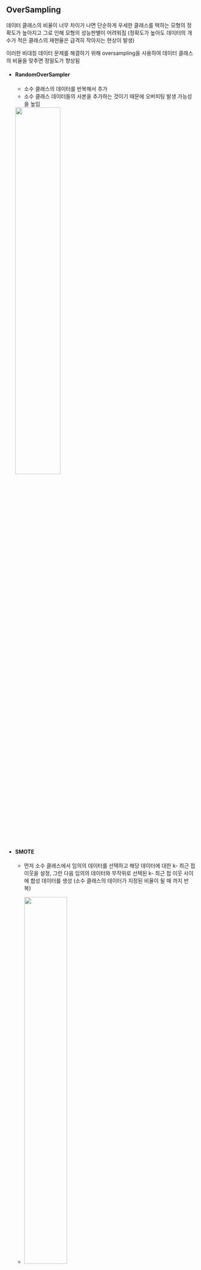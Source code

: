 ## OverSampling

데이터 클래스의 비율이 너무 차이가 나면 단순하게 우세한 클래스를 택하는 모형의 정확도가 높아지고 그로 인해 모형의 성능판별이 어려워짐 (정확도가 높아도 데이터의 개수가 적은 클래스의 재현율은 급격히 작아지는 현상이 발생)

이러한 비대칭 데이터 문제를 해결하기 위해 oversampling을 사용하여 데이터 클래스의 비율을 맞추면 정밀도가 향상됨

- #### RandomOverSampler

  - 소수 클래스의 데이터를 반복해서 추가
  - 소수 클래스 데이터들의 사본을 추가하는 것이기 때문에 오버피팅 발생 가능성을 높임

  <img src="https://user-images.githubusercontent.com/58063806/103352807-98b91080-4aea-11eb-82ed-029a663b2ef5.png" width=50% />

- #### SMOTE

  - 먼저 소수 클래스에서 임의의 데이터를 선택하고 해당 데이터에 대한 k- 최근 접 이웃을 설정, 그런 다음 임의의 데이터와 무작위로 선택된 k- 최근 접 이웃 사이에 합성 데이터를 생성 (소수 클래스의 데이터가 지정된 비율이 될 때 까지 반복) 
  - <img src="https://user-images.githubusercontent.com/58063806/103411943-3d545480-4bb6-11eb-99da-c91f63ac240e.png" width=50% />

  - [이미지 출처](https://towardsdatascience.com/5-smote-techniques-for-oversampling-your-imbalance-data-b8155bdbe2b5)

  <img src="https://user-images.githubusercontent.com/58063806/103411926-21e94980-4bb6-11eb-95f8-26f2c32e979c.png" width=50% />

- #### SMOTE-NC

  - 기존의 SMOTE는 연속적인 데이터에만 적용이 가능
  - SMOTE-NC는 범주형 데이터가 포함되어 있는 데이터에 적용가능
  - 범주형 피처가 몇 번째 열인지 명시하고 사용

- #### BorderlineSMOTE

  - SMOTE의 변형으로 두 클래스 간의 결정 경계를 따라 합성 데이터를 생성
  - 클래스 사이의 경계선 근처의 데이터들에 대해 합성 데이터를 생성함으로써 분류하기 더 어려운 부분에 집중
  - 소수 클래스에 속한 모든 데이터에 대해서 k- 최근접 이웃을 설정하고 설정된 **k-** **최근접 이웃들 중 절반 이상이 다수 클래스**인 데이터를 **DANGER**라고 하며 이는 **borderline**에 있는 **(분류하기 어려운 부분) 데이터**를 의미
  - DANGER 데이터들에 대해 k- 최근접 이웃들을 다시 설정 (이때는 소수 클래스에 속해 있는 데이터로만 설정)
  - 기존의 소수 클래스 데이터와 위에서 설정한 k- 최근접 이웃과 차이를 랜덤비율로 더함으로써 합성 데이터를 생성

  <img src="https://user-images.githubusercontent.com/58063806/103353087-3a406200-4aeb-11eb-94d7-82cebafa5846.png" width=50% />

- #### SVMSMOTE

  - Borderline-SMOTE의 변형으로 다른 SMOTE들과 차이점은 합성 데이터를 생성할 때 KNN과 SVM을 통합해서 사용한다는 것
  - Borderline-SMOTE에 비해 클래스 중복 영역에서 더 많은 데이터가 합성

  <img src="https://user-images.githubusercontent.com/58063806/103353172-75db2c00-4aeb-11eb-98cb-459366025551.png" width=50% />

- #### KMeansSMOTE

  - K-Means 알고리즘을 이용해 데이터를 군집화 시킴
  - 소수 클래스 데이터가 많이 속해 있는 클러스터에서 더 많은 합성 데이터를 생성하게 함
  - <img src="https://user-images.githubusercontent.com/58063806/103412014-860c0d80-4bb6-11eb-8662-bac67c9b4264.png" width=60% />
  - [이미지 출처](https://www.researchgate.net/figure/K-means-SMOTE-oversamples-safe-areas-and-combats-within-class-imbalance-3_fig2_320821366)

  <img src="https://user-images.githubusercontent.com/58063806/103353305-dd917700-4aeb-11eb-8d0f-dfdc5f2b1bab.png" width=50% />

- #### ADASYN

  - SMOTE의 변형으로 데이터 밀도에 따라 합성 데이터를 생성
  - 소수 클래스가 덜 밀집된 부분에서 합성 데이터를 많이 생성하고 그렇지 않은 부분에서는 합성 데이터를 많이 생성하지 않음 (합성 데이터 생성은 소수 클래스의 밀도에 반비례)
  - 데이터가 **덜 밀집되어 있는 부분은 이상치 데이터**일 가능성이 존재하고 이런 경우에 **모델의 성능이 저하**됨 (이상치 값을 제거하고 사용하는 것이 바람직함)
  
  <img src="https://user-images.githubusercontent.com/58063806/103353202-92776400-4aeb-11eb-9d46-76c82e165492.png" width=50% />
